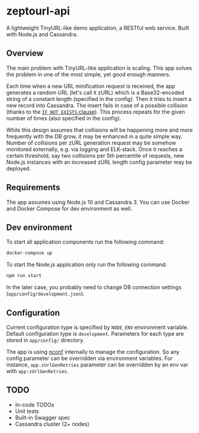 # zeptourl-api

A lightweight TinyURL-like demo application, a RESTful web service. Built with Node.js and Cassandra.

## Overview

The main problem with TinyURL-like application is scaling. This app solves the problem in one of the most simple, yet good enough manners.

Each time when a new URL minification request is received, the app generates a random URL (let's call it zURL) which is a Base32-encoded string of a constant length (specified in the config). Then it tries to insert a new record into Cassandra. The insert fails in case of a possible collision (thanks to the [`IF NOT EXISTS` clause](https://docs.datastax.com/en/cql/3.3/cql/cql_reference/cqlInsert.html)). This process repeats for the given number of times (also specified in the config).

While this design assumes that collisions will be happening more and more frequently with the DB grow, it may be enhanced in a quite simple way. Number of collisions per zURL generation request may be somehow monitored externally, e.g. via logging and ELK-stack. Once it reaches a certain threshold, say two collisions per 5th percentile of requests, new Node.js instances with an increased zURL length config parameter may be deployed.

## Requirements

The app assumes using Node.js 10 and Cassandra 3. You can use Docker and Docker Compose for dev environment as well.

## Dev environment

To start all application components run the following command:

```bash
docker-compose up
```

To start the Node.js application only run the following command:

```bash
npm run start
```

In the later case, you probably need to change DB connection settings (`app/config/development.json`).

## Configuration

Current configuration type is specified by `NODE_ENV` environment variable. Default configuration type is `development`. Parameters for each type are stored in `app/config/` directory.

The app is using [nconf](https://github.com/indexzero/nconf) internally to manage the configuration. So any config parameter can be overridden via environment variables. For instance, `app.zUrlGenRetries` parameter can be overridden by an env var with `app:zUrlGenRetries`.

## TODO

* In-code TODOs
* Unit tests
* Built-in Swagger spec
* Cassandra cluster (2+ nodes)
